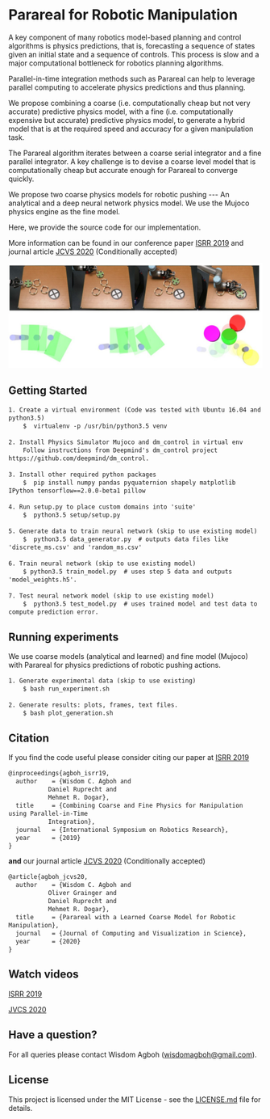 # Parareal for Robotic Manipulation

A key component of many robotics model-based planning and control algorithms is physics predictions, that is, forecasting a sequence of states given an initial state and a sequence of controls. This process is slow and a major computational bottleneck for robotics planning algorithms.

Parallel-in-time integration methods such as Parareal can help to leverage parallel computing to accelerate physics predictions and thus planning.

We propose combining a coarse (i.e. computationally cheap but not very accurate) predictive physics model, with a fine (i.e. computationally expensive but accurate) predictive physics model, to generate a hybrid model that is at the required speed and accuracy for a given manipulation task.

The Parareal algorithm iterates between a coarse serial integrator and a fine parallel integrator. A key
challenge is to devise a coarse level model that is computationally cheap but accurate enough for Parareal
to converge quickly. 

We propose two coarse physics models for robotic pushing --- An analytical and a deep neural network physics model. We use the Mujoco physics engine as the fine model. 

Here, we provide the source code for our implementation. 

More information can be found in our conference paper [ISRR 2019](https://arxiv.org/abs/1903.08470) and journal article [JCVS 2020](https://arxiv.org/abs/1912.05958) (Conditionally accepted)

<img src="parareal_robotics.jpg" scale="0.8"/> 

## Getting Started

	1. Create a virtual environment (Code was tested with Ubuntu 16.04 and python3.5)
		$  virtualenv -p /usr/bin/python3.5 venv

	2. Install Physics Simulator Mujoco and dm_control in virtual env 
		Follow instructions from Deepmind's dm_control project https://github.com/deepmind/dm_control.

	3. Install other required python packages 
		$  pip install numpy pandas pyquaternion shapely matplotlib IPython tensorflow==2.0.0-beta1 pillow

	4. Run setup.py to place custom domains into 'suite'
		$  python3.5 setup/setup.py 

	5. Generate data to train neural network (skip to use existing model)
		$  python3.5 data_generator.py  # outputs data files like 'discrete_ms.csv' and 'random_ms.csv'

	6. Train neural network (skip to use existing model) 
		$ python3.5 train_model.py  # uses step 5 data and outputs 'model_weights.h5'.

	7. Test neural network model (skip to use existing model)
		$  python3.5 test_model.py  # uses trained model and test data to compute prediction error. 

## Running experiments

We use coarse models (analytical and learned) and fine model (Mujoco) with Parareal for physics predictions of robotic pushing actions. 

	1. Generate experimental data (skip to use existing)
		$ bash run_experiment.sh 

	2. Generate results: plots, frames, text files. 
 		$ bash plot_generation.sh 
		
## Citation
If you find the code useful please consider citing our paper at [ISRR 2019](https://arxiv.org/abs/1903.08470) 

	@inproceedings{agboh_isrr19,
	  author    = {Wisdom C. Agboh and
		       Daniel Ruprecht and
		       Mehmet R. Dogar},
	  title     = {Combining Coarse and Fine Physics for Manipulation using Parallel-in-Time
		       Integration},
	  journal   = {International Symposium on Robotics Research},
	  year      = {2019}
	}

**and** our journal article [JCVS 2020](https://arxiv.org/abs/1912.05958) (Conditionally accepted)

	@article{agboh_jcvs20,
	  author    = {Wisdom C. Agboh and
		       Oliver Grainger and 
		       Daniel Ruprecht and
		       Mehmet R. Dogar},
	  title     = {Parareal with a Learned Coarse Model for Robotic Manipulation},
	  journal   = {Journal of Computing and Visualization in Science},
	  year      = {2020}
	}

## Watch videos

[ISRR 2019](https://youtu.be/5e9oTeu4JOU) 

[JVCS 2020](https://youtu.be/wCh2o1rf-gA)

## Have a question?
For all queries please contact Wisdom Agboh (wisdomagboh@gmail.com).

## License
This project is licensed under the MIT License - see the 
[LICENSE.md](LICENSE.md) file for details.
